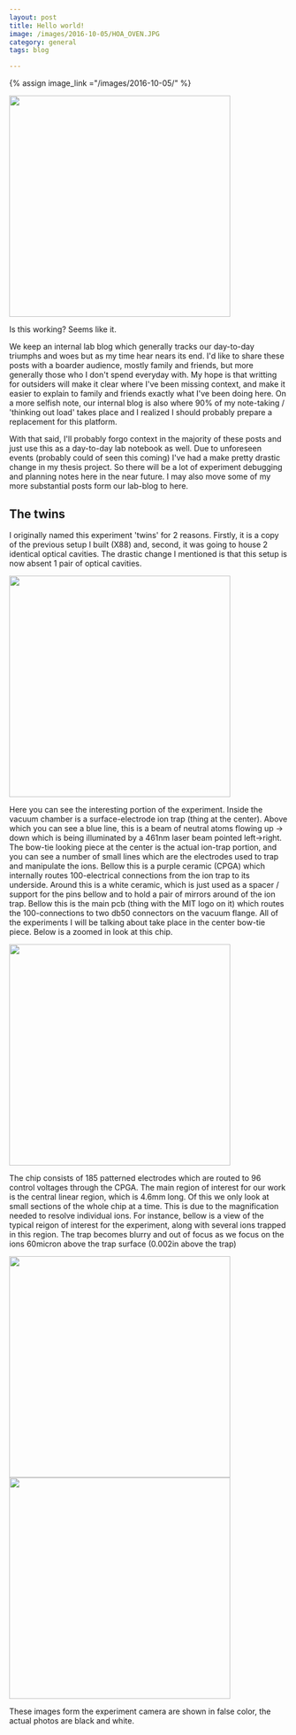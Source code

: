```yaml
---
layout: post
title: Hello world!
image: /images/2016-10-05/HOA_OVEN.JPG
category: general
tags: blog

---
```

{% assign image_link ="/images/2016-10-05/" %}

<a href="{{image_link}}unikitty.gif"> 
<img src="{{image_link}}unikitty.gif" width="400px"/>
</a>

Is this working? Seems like it.

We keep an internal lab blog which generally tracks our day-to-day triumphs and woes but as my time hear nears its end. I'd like to share these posts with a boarder audience, mostly family and friends, but more generally those who I don't spend everyday with. My hope is that writting for outsiders will make it clear where I've been missing context, and make it easier to explain to family and friends exactly what I've been doing here. On a more selfish note, our internal blog is also where 90% of my note-taking / 'thinking out load' takes place and I realized I should probably prepare a replacement for this platform. 

With that said, I'll probably forgo context in the majority of these posts and just use this as a day-to-day lab notebook as well. Due to unforeseen events (probably could of seen this coming) I've had a make pretty drastic change in my thesis project. So there will be a lot of experiment debugging and planning notes here in the near future. I may also move some of my more substantial posts form our lab-blog to here.


## The twins

I originally named this experiment 'twins' for 2 reasons. Firstly, it is a copy of the previous setup I built (X88) and, second, it was going to house 2 identical optical cavities. The drastic change I mentioned is that this setup is now absent 1 pair of optical cavities. 

<a href="{{image_link}}HOA_OVEN.JPG"> 
<img src="{{image_link}}HOA_OVEN.JPG" width="400px"/>
</a>

Here you can see the interesting portion of the experiment. Inside the vacuum chamber is a surface-electrode ion trap (thing at the center). Above which you can see a blue line, this is a beam of neutral atoms flowing up -> down which is being illuminated by a 461nm laser beam pointed left->right. The bow-tie looking piece at the center is the actual ion-trap portion, and you can see a number of small lines which are the electrodes used to trap and manipulate the ions. Bellow this is a purple ceramic (CPGA) which internally routes 100-electrical connections from the ion trap to its underside. Around this is a white ceramic, which is just used as a spacer / support for the pins bellow and to hold a pair of mirrors around of the ion trap. Bellow this is the main pcb (thing with the MIT logo on it) which routes the 100-connections to two db50 connectors on the vacuum flange. All of the experiments I will be talking about take place in the center bow-tie piece. Below is a zoomed in look at this chip.


<a href="{{image_link}}HOA2_Full.jpg"> 
<img src="{{image_link}}HOA2_Full.jpg" width="400px"/>
</a>

The chip consists of 185 patterned electrodes which are routed to 96 control voltages through the CPGA. The main region of interest for our work is the central linear region, which is 4.6mm long. Of this we only look at small sections of the whole chip at a time. This is due to the magnification needed to resolve individual ions. For instance, bellow is a view of the typical reigon of interest for the experiment, along with several ions trapped in this region. The trap becomes blurry and out of focus as we focus on the ions 60micron above the trap surface (0.002in above the trap)

<span><a href="{{image_link}}HOA_Exp_view.png"> 
<img src="{{image_link}}HOA_Exp_view.png" width="400px"/>
</a><a href="{{image_link}}HOA2_ions.png"> 
<img src="{{image_link}}HOA2_ions.png" width="400px"/>
</a> </span>

These images form the experiment camera are shown in false color, the actual photos are black and white. 



